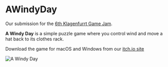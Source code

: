 # AWindyDay

Our submission for the [6th Klagenfurrt Game Jam](http://www.itec.aau.at/gamejam/).


**A Windy Day** is a simple puzzle game where you control wind and move a hat back to its clothes rack.

Download the game for macOS and Windows from our [itch.io site](https://wedenigc.itch.io/a-windy-day)

![A Windy Day](https://img.itch.zone/aW1hZ2UvNDEyNjMxLzIwNTI1NzYuanBn/original/%2BUmmF9.jpg "A Windy Day")
